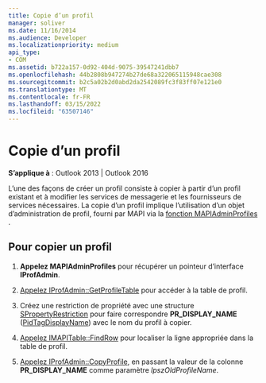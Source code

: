 ```yaml
---
title: Copie d’un profil
manager: soliver
ms.date: 11/16/2014
ms.audience: Developer
ms.localizationpriority: medium
api_type:
- COM
ms.assetid: b722a157-0d92-404d-9075-39547241dbb7
ms.openlocfilehash: 44b2808b947274b27de68a322065115948cae308
ms.sourcegitcommit: b2c5a02b2d0abd2da2542089fc3f83ff07e121e0
ms.translationtype: MT
ms.contentlocale: fr-FR
ms.lasthandoff: 03/15/2022
ms.locfileid: "63507146"
---
```

# <a name="copying-a-profile"></a>Copie d’un profil

**S’applique à** : Outlook 2013 | Outlook 2016
  
L’une des façons de créer un profil consiste à copier à partir d’un profil existant et à modifier les services de messagerie et les fournisseurs de services nécessaires. La copie d’un profil implique l’utilisation d’un objet d’administration de profil, fourni par MAPI via la [fonction MAPIAdminProfiles](mapiadminprofiles.md) .
  
## <a name="to-copy-a-profile"></a>Pour copier un profil
  
1. **Appelez MAPIAdminProfiles** pour récupérer un pointeur d’interface **IProfAdmin**.

2. [Appelez IProfAdmin::GetProfileTable](iprofadmin-getprofiletable.md) pour accéder à la table de profil.

3. Créez une restriction de propriété avec une structure [SPropertyRestriction](spropertyrestriction.md) pour faire correspondre **PR_DISPLAY_NAME** ([PidTagDisplayName](pidtagdisplayname-canonical-property.md)) avec le nom du profil à copier.

4. [Appelez IMAPITable::FindRow](imapitable-findrow.md) pour localiser la ligne appropriée dans la table de profil.

5. [Appelez IProfAdmin::CopyProfile](iprofadmin-copyprofile.md), en passant la valeur de la colonne **PR_DISPLAY_NAME** comme paramètre _lpszOldProfileName_.
